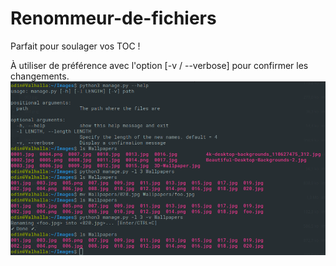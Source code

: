 # Renommeur-de-fichiers

Parfait pour soulager vos TOC !

À utiliser de préférence avec l'option [-v / --verbose] pour confirmer les changements.
![Exemple](exemple.png)